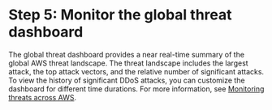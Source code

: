 # Step 5: Monitor the global threat dashboard<a name="get-started-fms-shield-monitor-global-dashboard"></a>

The global threat dashboard provides a near real\-time summary of the global AWS threat landscape\. The threat landscape includes the largest attack, the top attack vectors, and the relative number of significant attacks\. To view the history of significant DDoS attacks, you can customize the dashboard for different time durations\. For more information, see [ Monitoring threats across AWS](using-ddos-reports.md#aws-shield-global-threats)\. 